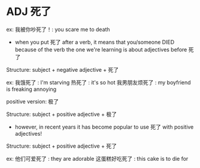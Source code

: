 # ADJ 死了

ex: 我被你吵死了！: you scare me to death

- when you put 死了 after a verb, it means that you/someone DIED because of the
  verb the one we're learning is about adjectives before 死了

Structure: subject + negative adjective + 死了

ex: 我饿死了 : I'm starving 热死了 : it's so hot 我男朋友烦死了 : my boyfriend
is freaking annoying

positive version: 极了

Structure: subject + positive adjective + 极了

- however, in recent years it has become popular to use 死了 with positive
  adjectives!

Structure: subject + positive adjective + 死了

ex: 他们可爱死了 : they are adorable 这蛋糕好吃死了 : this cake is to die for
